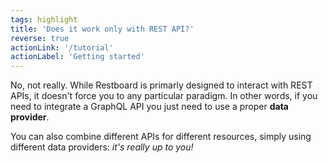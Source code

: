 ```yaml
---
tags: highlight
title: 'Does it work only with REST API?'
reverse: true
actionLink: '/tutorial'
actionLabel: 'Getting started'
---
```


No, not really. While Restboard is primarly designed to interact with REST APIs, it doesn't force you to any particular paradigm. In other words, if you need to integrate a GraphQL API you just need to use a proper **data provider**.

You can also combine different APIs for different resources, simply using different data providers: _it's really up to you!_
